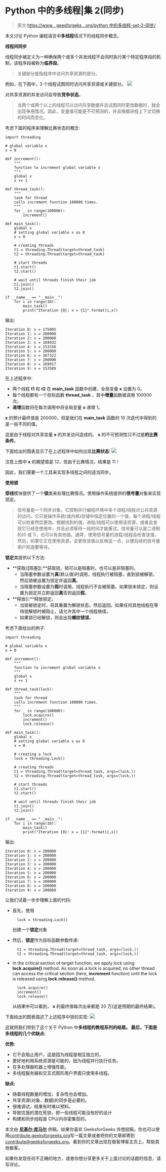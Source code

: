 # Python 中的多线程|集 2(同步)

> 原文:[https://www . geesforgeks . org/python 中的多线程-set-2-同步/](https://www.geeksforgeeks.org/multithreading-in-python-set-2-synchronization/)

本文讨论 Python 编程语言中**多线程**情况下的线程同步概念。

**线程间同步**

线程同步被定义为一种确保两个或多个并发线程不会同时执行某个特定程序段的机制，该程序段被称为**临界段**。

> 关键部分是指程序中访问共享资源的部分。

例如，在下图中，3 个线程试图同时访问共享资源或关键部分。
![](img/615b746379d5540f48d40481f31481da.png)

对共享资源的并发访问会导致**竞争状态**。

> 当两个或两个以上的线程可以访问共享数据并且试图同时更改数据时，就会出现争用情况。因此，变量值可能是不可预测的，并且根据进程上下文切换的时间而变化。

考虑下面的程序来理解比赛状态的概念:

```
import threading

# global variable x
x = 0

def increment():
    """
    function to increment global variable x
    """
    global x
    x += 1

def thread_task():
    """
    task for thread
    calls increment function 100000 times.
    """
    for _ in range(100000):
        increment()

def main_task():
    global x
    # setting global variable x as 0
    x = 0

    # creating threads
    t1 = threading.Thread(target=thread_task)
    t2 = threading.Thread(target=thread_task)

    # start threads
    t1.start()
    t2.start()

    # wait until threads finish their job
    t1.join()
    t2.join()

if __name__ == "__main__":
    for i in range(10):
        main_task()
        print("Iteration {0}: x = {1}".format(i,x))
```

输出:

```
Iteration 0: x = 175005
Iteration 1: x = 200000
Iteration 2: x = 200000
Iteration 3: x = 169432
Iteration 4: x = 153316
Iteration 5: x = 200000
Iteration 6: x = 167322
Iteration 7: x = 200000
Iteration 8: x = 169917
Iteration 9: x = 153589
```

在上述程序中:

*   两个线程 **t1** 和 **t2** 在 **main_task** 函数中创建，全局变量 **x** 设置为 0。
*   每个线程都有一个目标函数 **thread_task** ，其中**增量**函数被调用 100000 次。
*   **递增**函数将在每次调用中将全局变量 **x** 递增 1。

**x** 的预计最终值是 200000，但是我们在 **main_task** 函数的 10 次迭代中得到的是一些不同的值。

这是由于线程对共享变量 **x** 的并发访问造成的。 **x** 的不可预测性只不过是**的比赛条件**。

下面给出的图表显示了在上述程序中如何出现**比赛状态**:
![](img/d852e794cc0042d2ec6b5a0eec89c1fc.png)

注意上图中 **x** 的期望值是 12，但由于比赛情况，结果是 11！

因此，我们需要一个工具来实现多线程之间的适当同步。

**使用锁**

**穿线**模块提供了一个**锁**类来处理比赛情况。使用操作系统提供的**信号量**对象来实现锁定。

> 信号量是一个同步对象，它控制并行编程环境中多个进程/线程对公共资源的访问。它只是操作系统(或内核)存储中指定位置的一个值，每个进程/线程可以检查然后更改。根据找到的值，进程/线程可以使用该资源，或者会发现它已经在使用中，并且必须等待一段时间才能重试。信号量可以是二进制的(0 或 1)，也可以有其他值。通常，使用信号量的进程/线程会检查该值，然后，如果它正在使用资源，会更改该值以反映这一点，以便后续的信号量用户知道要等待。

**锁定**类提供以下方法:

*   **获取(【阻塞】):**获取锁。锁可以是阻塞的，也可以是非阻塞的。
    *   当阻塞参数设置为**真**(默认值)时调用，线程执行被阻塞，直到锁被解锁，然后锁被设置为锁定并返回**真**。
    *   当阻塞参数设置为**假**时调用，线程执行不会被阻塞。如果锁未锁定，则设置为锁定并立即返回**真**否则返回**假**。
*   **释放():**释放锁定。
    *   当锁被锁定时，将其重置为解锁状态，然后返回。如果任何其他线程在等待锁解锁时被阻止，请允许其中一个线程继续。
    *   如果锁已经解锁，则会出现**螺纹错误**。

考虑下面给出的例子:

```
import threading

# global variable x
x = 0

def increment():
    """
    function to increment global variable x
    """
    global x
    x += 1

def thread_task(lock):
    """
    task for thread
    calls increment function 100000 times.
    """
    for _ in range(100000):
        lock.acquire()
        increment()
        lock.release()

def main_task():
    global x
    # setting global variable x as 0
    x = 0

    # creating a lock
    lock = threading.Lock()

    # creating threads
    t1 = threading.Thread(target=thread_task, args=(lock,))
    t2 = threading.Thread(target=thread_task, args=(lock,))

    # start threads
    t1.start()
    t2.start()

    # wait until threads finish their job
    t1.join()
    t2.join()

if __name__ == "__main__":
    for i in range(10):
        main_task()
        print("Iteration {0}: x = {1}".format(i,x))
```

输出:

```
Iteration 0: x = 200000
Iteration 1: x = 200000
Iteration 2: x = 200000
Iteration 3: x = 200000
Iteration 4: x = 200000
Iteration 5: x = 200000
Iteration 6: x = 200000
Iteration 7: x = 200000
Iteration 8: x = 200000
Iteration 9: x = 200000

```

让我们试着一步步理解上面的代码:

*   首先，使用

    ```
      lock = threading.Lock()

    ```

    创建一个**锁定**对象
*   然后，**锁定**作为目标函数参数传递:

    ```
      t1 = threading.Thread(target=thread_task, args=(lock,))
      t2 = threading.Thread(target=thread_task, args=(lock,))

    ```

*   In the critical section of target function, we apply lock using **lock.acquire()** method. As soon as a lock is acquired, no other thread can access the critical section (here, **increment** function) until the lock is released using **lock.release()** method.

    ```
      lock.acquire()
      increment()
      lock.release()

    ```

    从结果中可以看到， **x** 的最终值每次出来都是 20 万(这是预期的最终结果)。

下面给出的图表描述了上述程序中锁的实现:
![](img/c9339f6f1df4ed603e0844824540df45.png)

这就把我们带到了这个关于 Python 中**多线程的教程系列的结尾。
最后，下面是多线程的几个优缺点:**

**优势:**

*   它不会阻止用户。这是因为线程是相互独立的。
*   更好地利用系统资源是可能的，因为线程并行执行任务。
*   在多处理器机器上增强性能。
*   多线程服务器和交互式图形用户界面只使用多线程。

**缺点:**

*   随着线程数量的增加，复杂性也会增加。
*   共享资源(对象、数据)的同步是必要的。
*   很难调试，结果有时难以预料。
*   导致饥饿的潜在死锁，即一些线程可能没有好的设计
*   构建和同步线程是 CPU/内存密集型的。

本文由 [**尼基尔·库马尔**](https://www.facebook.com/nikhilksingh97) 供稿。如果你喜欢 GeeksforGeeks 并想投稿，你也可以使用[contribute.geeksforgeeks.org](http://www.contribute.geeksforgeeks.org)写一篇文章或者把你的文章邮寄到 contribute@geeksforgeeks.org。看到你的文章出现在极客博客主页上，帮助其他极客。

如果你发现任何不正确的地方，或者你想分享更多关于上面讨论的话题的信息，请写评论。